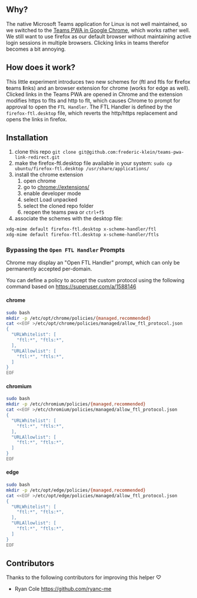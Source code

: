 ## Why?

The native Microsoft Teams application for Linux is not well maintained, so we switched to the [Teams PWA in Google Chrome](https://techcommunity.microsoft.com/t5/microsoft-teams-blog/microsoft-teams-progressive-web-app-now-available-on-linux/bc-p/3674458/highlight/true#M11387%2309), which works rather well.
We still want to use firefox as our default browser without maintaining active login sessions in multiple browsers. Clicking links in teams therefor becomes a bit annoying.

## How does it work?

This little experiment introduces two new schemes for (ftl and ftls for **f**irefox **t**eams **l**inks) and an browser extension for chrome (works for edge as well). Clicked links in the Teams PWA are opened in Chrome and the extension modifies https to flts and http to flt, which causes Chrome to prompt for approval to open the `FTL Handler`. The FTL Handler is defined by the `firefox-ftl.desktop` file, which reverts the http/https replacement and opens the links in firefox.

## Installation

1. clone this repo `git clone git@github.com:frederic-klein/teams-pwa-link-redirect.git`
1. make the firefox-ftl.desktop file available in your system: `sudo cp ubuntu/firefox-ftl.desktop /usr/share/applications/`
1. install the chrome extension
    1. open chrome
    1. go to [chrome://extensions/](chrome://extensions/)
    1. enable developer mode
    1. select Load unpacked
    1. select the cloned repo folder
    1. reopen the teams pwa or `ctrl+f5`
1. associate the schemes with the desktop file:
```BASH
xdg-mime default firefox-ftl.desktop x-scheme-handler/ftl
xdg-mime default firefox-ftl.desktop x-scheme-handler/ftls
```

### Bypassing the `Open FTL Handler` Prompts

Chrome may display an "Open FTL Handler" prompt, which can only be permanently accepted per-domain.

You can define a policy to accept the custom protocol using the following command based on https://superuser.com/a/1588146

#### chrome

```bash
sudo bash
mkdir -p /etc/opt/chrome/policies/{managed,recommended}
cat <<EOF >/etc/opt/chrome/policies/managed/allow_ftl_protocol.json
{
  "URLWhitelist": [
    "ftl:*", "ftls:*",
  ],
  "URLAllowlist": [
    "ftl:*", "ftls:*",
  ]
}
EOF
```

#### chromium

```bash
sudo bash
mkdir -p /etc/chromium/policies/{managed,recommended}
cat <<EOF >/etc/chromium/policies/managed/allow_ftl_protocol.json
{
  "URLWhitelist": [
    "ftl:*", "ftls:*",
  ],
  "URLAllowlist": [
    "ftl:*", "ftls:*",
  ]
}
EOF
```

#### edge

```bash
sudo bash
mkdir -p /etc/opt/edge/policies/{managed,recommended}
cat <<EOF >/etc/opt/edge/policies/managed/allow_ftl_protocol.json
{
  "URLWhitelist": [
    "ftl:*", "ftls:*",
  ],
  "URLAllowlist": [
    "ftl:*", "ftls:*",
  ]
}
EOF
```

## Contributors

Thanks to the following contributors for improving this helper ♡

* Ryan Cole https://github.com/ryanc-me
